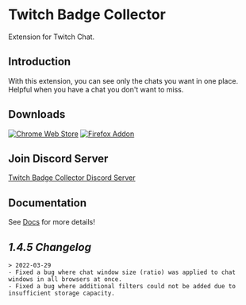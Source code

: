 # Twitch Badge Collector

Extension for Twitch Chat.

## Introduction
With this extension, you can see only the chats you want in one place.
Helpful when you have a chat you don't want to miss.

## Downloads

[![Chrome Web Store](https://storage.googleapis.com/web-dev-uploads/image/WlD8wC6g8khYWPJUsQceQkhXSlv1/UV4C4ybeBTsZt43U4xis.png)](https://chrome.google.com/webstore/detail/twitch-badge-collector/gnkpenemgdhdckabddlbcjlhplmhlhoj)
[![Firefox Addon](https://ffp4g1ylyit3jdyti1hqcvtb-wpengine.netdna-ssl.com/addons/files/2015/11/get-the-addon.png)](https://addons.mozilla.org/ko/firefox/addon/twitch-badge-collector/)

## Join Discord Server

[Twitch Badge Collector Discord Server](https://discord.gg/ZM6Eazpz5V)

## Documentation

See [Docs](https://tbc.bluewarn.dev/) for more details!

## *1.4.5 Changelog*
    > 2022-03-29
    - Fixed a bug where chat window size (ratio) was applied to chat windows in all browsers at once.
    - Fixed a bug where additional filters could not be added due to insufficient storage capacity.
    
    
    
    


